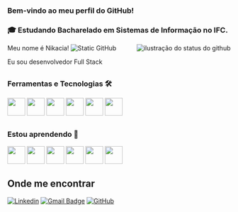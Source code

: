 ###  Bem-vindo ao meu perfil do GitHub!
###  🎓 Estudando Bacharelado em Sistemas de Informação no IFC.
<img align='right' src="https://github-readme-stats.vercel.app/api?username=nikaciaboing&show_icons=true&title_color=783c00&text_color=af552e&icon_color=783c00&bg_color=f8efd4&cache_seconds=2300" alt="ilustração do status do github">
Meu nome é Nikacia!

<img src="https://img.shields.io/static/v1?label=Overview&message=NikaciaBoing&color=f8efd4&style=for-the-badge&logo=GitHub" alt="Static GitHub">

<p> Eu sou desenvolvedor Full Stack </p>

##
  
### Ferramentas e Tecnologias 🛠
<div>
<img src="https://cdn.jsdelivr.net/gh/devicons/devicon/icons/python/python-original.svg" width="40" height="40"/> 
<img src="https://cdn.jsdelivr.net/gh/devicons/devicon/icons/javascript/javascript-original.svg" width="40" height="40"/>
<img src="https://cdn.jsdelivr.net/gh/devicons/devicon/icons/vuejs/vuejs-original.svg" width="40" height="40"/>
<img src="https://cdn.jsdelivr.net/gh/devicons/devicon/icons/vscode/vscode-original.svg" width="40" height="40"/>
<img src="https://cdn.jsdelivr.net/gh/devicons/devicon/icons/html5/html5-original.svg" width="40" height="40"/>
<img src="https://cdn.jsdelivr.net/gh/devicons/devicon/icons/css3/css3-original.svg" width="40" height="40"/>                         
</div>

##

### Estou aprendendo 🚀
<div>
<img src="https://cdn.jsdelivr.net/gh/devicons/devicon/icons/django/django-plain-wordmark.svg" width="40" height="40"/>
<img src="https://cdn.jsdelivr.net/gh/devicons/devicon/icons/linux/linux-original.svg" width="40" height="40"/>
<img src="https://cdn.jsdelivr.net/gh/devicons/devicon/icons/mysql/mysql-original-wordmark.svg" width="40" height="40"/>
<img src="https://cdn.jsdelivr.net/gh/devicons/devicon/icons/nodejs/nodejs-original-wordmark.svg" width="40" height="40"/>
<img src="https://cdn.jsdelivr.net/gh/devicons/devicon/icons/git/git-original.svg" width="40" height="40"/>
<img src="https://cdn.jsdelivr.net/gh/devicons/devicon/icons/bash/bash-original.svg" width="40" height="40"/>    
</div>

## Onde me encontrar

[![Linkedin](https://img.shields.io/badge/-NikaciaBoing-blue?style=flat-square&logo=Linkedin&logoColor=white&link=https://www.linkedin.com/in/nikaciaboing)](https://www.linkedin.com/in/nikaciaboing)
[![Gmail Badge](https://img.shields.io/badge/-nikaciacarolinaboing@gmail.com-006bed?style=flat-square&logo=Gmail&logoColor=white&link=mailto:nikaciacarolinaboing@gmail.com)](mailto:nikaciacarolinaboing@gmail.com)
[![GitHub](https://img.shields.io/github/followers/nikaciaboing?label=follow&style=social)](https://github.com/nikaciaboing)
